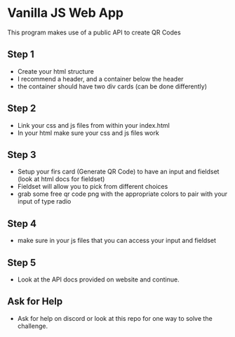 # Vanilla JS Web App
This program makes use of a public API to create QR Codes

## Step 1
- Create your html structure
- I recommend a header, and a container below the header
- the container should have two div cards (can be done differently)

## Step 2
- Link your css and js files from within your index.html
- In your html make sure your css and js files work

## Step 3
- Setup your firs card (Generate QR Code) to have an input and fieldset (look at html docs for fieldset)
- Fieldset will allow you to pick from different choices
- grab some free qr code png with the appropriate colors to pair with your input of type radio

## Step 4
- make sure in your js files that you can access your input and fieldset

## Step 5
- Look at the API docs provided on website and continue. 

## Ask for Help
- Ask for help on discord or look at this repo for one way to solve the challenge. 